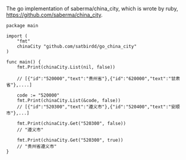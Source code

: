 The go implementation of saberma/china_city, which is wrote by ruby, https://github.com/saberma/china_city.

```
package main

import (
	"fmt"
	chinaCity "github.com/satbirdd/go_china_city"
)

func main() {
	fmt.Print(chinaCity.List(nil, false))

	// [{"id":"520000","text":"贵州省"},{"id":"620000","text":"甘肃省"},....]

	code := "520000"
	fmt.Print(chinaCity.List(&code, false))
	// [{"id":"520300","text":"遵义市"},{"id":"520400","text":"安顺市"},...]

	fmt.Print(chinaCity.Get("520300", false))
	// "遵义市"

	fmt.Print(chinaCity.Get("520300", true))
	// "贵州省遵义市"
}
```
